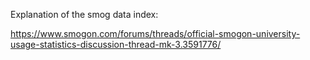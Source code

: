 Explanation of the smog data index:

https://www.smogon.com/forums/threads/official-smogon-university-usage-statistics-discussion-thread-mk-3.3591776/

